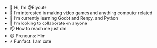 - 👋 Hi, I’m @Elycute
- 👀 I’m interested in making video games and anything computer related
- 🌱 I’m currently learning Godot and Renpy. and Python
- 💞️ I’m looking to collaborate on anyone 
- 📫 How to reach me just dm
- 😄 Pronouns: Him
- ⚡ Fun fact: I am cute

<!---
Elycute/Elycute is a ✨ special ✨ repository because its `README.md` (this file) appears on your GitHub profile.
You can click the Preview link to take a look at your changes.
--->
